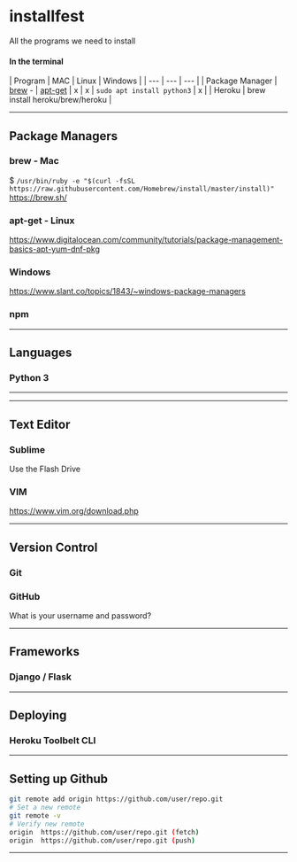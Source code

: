 # installfest
All the programs we need to install


#### In the terminal  
| Program | MAC | Linux | Windows |
| --- | --- | --- |
| Package Manager | [brew](https://docs.brew.sh/Installation) - | [apt-get]()
|  x |  x | `sudo apt install python3` | x |
| Heroku | brew install heroku/brew/heroku |

---

## Package Managers
### brew - Mac
$ `/usr/bin/ruby -e "$(curl -fsSL https://raw.githubusercontent.com/Homebrew/install/master/install)"`  
https://brew.sh/
### apt-get - Linux

https://www.digitalocean.com/community/tutorials/package-management-basics-apt-yum-dnf-pkg  
### Windows
https://www.slant.co/topics/1843/~windows-package-managers

### npm

---

## Languages
### Python 3

---



---

## Text Editor
### Sublime
Use the Flash Drive
### VIM
https://www.vim.org/download.php

---

## Version Control
### Git
### GitHub
What is your username and password?

---

## Frameworks
### Django / Flask

---

## Deploying
### Heroku Toolbelt CLI

---

## Setting up Github

```bash
git remote add origin https://github.com/user/repo.git
# Set a new remote
git remote -v
# Verify new remote
origin  https://github.com/user/repo.git (fetch)
origin  https://github.com/user/repo.git (push)
```

---


